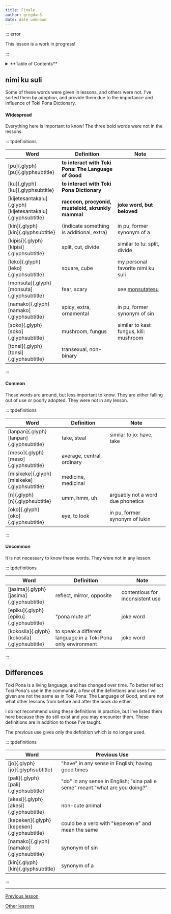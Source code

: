 ```yaml
---
title: Finale
author: gregdan3
date: date unknown
---
```


::: error

This lesson is a work in progress!

:::

<details><summary>**Table of Contents**</summary>

<!-- toc -->

- [nimi ku suli](#nimi-ku-suli)
    - [Widespread](#widespread)
    - [Common](#common)
    - [Uncommon](#uncommon)
- [Differences](#differences)

<!-- tocstop -->

</details>

## nimi ku suli

Some of these words were given in lessons, and others were not. I've sorted them by adoption, and provide them due to the importance and influence of Toki Pona Dictionary.

#### Widespread

Everything here is important to know! The three bold words were not in the lessons.

::: tpdefinitions

| Word                                                            | Definition                                           | Note                                    |
| --------------------------------------------------------------- | ---------------------------------------------------- | --------------------------------------- |
| [pu]{.glyph}<br/>[pu]{.glyphsubtitle}                           | **to interact with Toki Pona: The Language of Good** |                                         |
| [ku]{.glyph}<br/>[ku]{.glyphsubtitle}                           | **to interact with Toki Pona Dictionary**            |                                         |
| [kijetesantakalu]{.glyph}<br/>[kijetesantakalu]{.glyphsubtitle} | **raccoon, procyonid, musteloid, skrunkly mammal**   | **joke word, but beloved**              |
| [kin]{.glyph}<br/>[kin]{.glyphsubtitle}                         | (indicate something is additional, extra)            | in pu, former synonym of a              |
| [kipisi]{.glyph}<br/>[kipisi]{.glyphsubtitle}                   | split, cut, divide                                   | similar to tu: split, divide            |
| [leko]{.glyph}<br/>[leko]{.glyphsubtitle}                       | square, cube                                         | my personal favorite nimi ku suli       |
| [monsuta]{.glyph}<br/>[monsuta]{.glyphsubtitle}                 | fear, scary                                          | see [monsutatesu](./monsutatesu.html)   |
| [namako]{.glyph}<br/>[namako]{.glyphsubtitle}                   | spicy, extra, ornamental                             | in pu, former synonym of sin            |
| [soko]{.glyph}<br/>[soko]{.glyphsubtitle}                       | mushroom, fungus                                     | similar to kasi: fungus, kili: mushroom |
| [tonsi]{.glyph}<br/>[tonsi]{.glyphsubtitle}                     | transexual, non-binary                               |                                         |

:::

#### Common

These words are around, but less important to know. They are either falling out of use or poorly adopted. They were not in any lesson.

::: tpdefinitions

| Word                                              | Definition                 | Note                              |
| ------------------------------------------------- | -------------------------- | --------------------------------- |
| [lanpan]{.glyph}<br/>[lanpan]{.glyphsubtitle}     | take, steal                | similar to jo: have, take         |
| [meso]{.glyph}<br/>[meso]{.glyphsubtitle}         | average, central, ordinary |                                   |
| [misikeke]{.glyph}<br/>[misikeke]{.glyphsubtitle} | medicine, medicinal        |                                   |
| [n]{.glyph}<br/>[n]{.glyphsubtitle}               | umm, hmm, uh               | arguably not a word due phonetics |
| [oko]{.glyph}<br/>[oko]{.glyphsubtitle}           | eye, to look               | in pu, former synonym of lukin    |

:::

#### Uncommon

It is not necessary to know these words. They were not in any lesson.

::: tpdefinitions

| Word                                              | Definition                                                    | Note                             |
| ------------------------------------------------- | ------------------------------------------------------------- | -------------------------------- |
| [jasima]{.glyph}<br/>[jasima]{.glyphsubtitle}     | reflect, mirror, opposite                                     | contentious for inconsistent use |
| [epiku]{.glyph}<br/>[epiku]{.glyphsubtitle}       | "pona mute a!"                                                | joke word                        |
| [kokosila]{.glyph}<br/>[kokosila]{.glyphsubtitle} | to speak a different language in a Toki Pona only environment | joke word                        |

:::

## Differences

Toki Pona is a living language, and has changed over time. To better reflect Toki Pona's use in the community, a few of the definitions and uses I've given are not the same as in Toki Pona: The Language of Good, and are not what other lessons from before and after the book do either.

I do not recommend using these definitions in practice, but I've listed them here because they do still exist and you may encounter them. These definitions are in addition to those I've taught.

The previous use gives only the definition which is no longer used.

::: tpdefinitions

| Word                                            | Previous Use                                                                 |
| ----------------------------------------------- | ---------------------------------------------------------------------------- |
| [jo]{.glyph}<br/>[jo]{.glyphsubtitle}           | "have" in any sense in English; having good times                            |
| [pali]{.glyph}<br/>[pali]{.glyphsubtitle}       | "do" in any sense in English; "sina pali e seme" meant "what are you doing?" |
| [akesi]{.glyph}<br/>[akesi]{.glyphsubtitle}     | non-cute animal                                                              |
| [kepeken]{.glyph}<br/>[kepeken]{.glyphsubtitle} | could be a verb with "kepeken e" and mean the same                           |
| [namako]{.glyph}<br/>[namako]{.glyphsubtitle}   | synonym of sin                                                               |
| [kin]{.glyph}<br/>[kin]{.glyphsubtitle}         | synonym of a                                                                 |

:::

---

[Previous lesson](./bits.html)

[Other lessons](/sona/#namako-extra)
